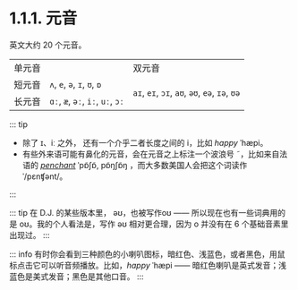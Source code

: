 # 1.1.1. 元音

英文大约 20 个元音。

<table>
<tbody>
 <tr>
  <td colspan="2">单元音</td>
  <td>双元音</td>
 </tr>
 <tr>
  <td>短元音</td>
  <td><code>ʌ</code>, <code>e</code>, <code>ə</code>, <code>ɪ</code>, <code>ʊ</code>, <code>ɒ</code></td>
  <td rowspan="2"><code>aɪ</code>, <code>eɪ</code>, <code>ɔɪ</code>, <code>aʊ</code>, <code>əʊ</code>, <code>eə</code>, <code>ɪə</code>, <code>ʊə</code></td>
 </tr>
 <tr>
  <td>长元音</td>
  <td><code>ɑː</code>, <code>æ</code>, <code>əː</code>, <code>iː</code>, <code>uː</code>, <code>ɔː</code></td>
 </tr>
</tbody>
</table>

::: tip

* 除了 <span class="pho">ɪ</span>、<span class="pho">iː</span> 之外， 还有一个介乎二者长度之间的 <span class="pho">i</span>，比如 *happy* <span class="pho alt">ˈhæpi</span><span class="speak-word-inline" data-audio-uk="/audios/happy-uk.mp3" data-audio-us="/audios/happy-us.mp3"></span>。
* 有些外来语可能有鼻化的元音，会在元音之上标注一个波浪号 <span class="pho">˜</span>，比如来自法语的 [*penchant*](https://www.oxfordlearnersdictionaries.com/definition/english/penchant) <span class="pho alt">ˈpɒ̃ʃɒ̃, pɒ̃ŋʃɒ̃ŋ</span><span class="speak-word-inline" data-audio-uk="/audios/penchant-uk.mp3"></span>  ，而大多数美国人会把这个词读作 <span class="pho">ˈ/pɛnʧənt/</span><span class="speak-word-inline" data-audio-us="/audios/penchant-us.mp3"></span>。

:::

::: tip
在 D.J. 的某些版本里， <span class="pho">əʊ</span>，也被写作<span class="pho">oʊ</span> —— 所以现在也有一些词典用的是 <span class="pho">oʊ</span>。我的个人看法是，写作  <span class="pho">əʊ</span> 相对更合理，因为 <span class="pho">o</span> 并没有在 6 个基础音素里出现过。
:::

::: info
有时你会看到三种颜色的小喇叭图标，暗红色<span class="speak-word-inline" data-audio-uk="null-file.mp3"></span>、浅蓝色<span class="speak-word-inline" data-audio-us="null-file.mp3"></span>，或者黑色<span class="speak-word-inline" data-audio-other="null-file.mp3"></span>，用鼠标点击它可以听音频播放。比如，*happy* <span class="pho alt">ˈhæpi</span> —— 暗红色喇叭<span class="speak-word-inline" data-audio-uk="/audios/happy-uk.mp3"></span>是英式发音；浅蓝色<span class="speak-word-inline" data-audio-us="/audios/happy-us.mp3"></span>是美式发音；黑色<span class="speak-word-inline" data-audio-other="/audios/happy-zh-liaoning.mp3"></span>是其他口音。
:::